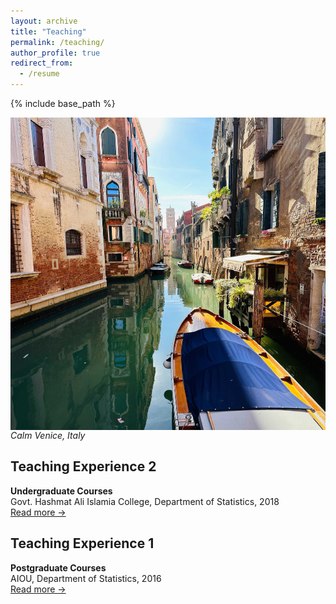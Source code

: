 ```yaml
---
layout: archive
title: "Teaching"
permalink: /teaching/
author_profile: true
redirect_from:
  - /resume
---
```

{% include base_path %}
<!-- Memory picture -->
<div style="display:inline-block; text-align:left; line-height:1;">
  <img src="/images/venice1.jpg" alt="My memory at Venice" style="height:500px; width:1100px;">
   <em>Calm Venice, Italy</em>
</div>


## Teaching Experience 2
**Undergraduate Courses**  
Govt. Hashmat Ali Islamia College, Department of Statistics, 2018  
[Read more →](/teaching/2018-spring-teaching-1)

## Teaching Experience 1
**Postgraduate Courses**  
AIOU, Department of Statistics, 2016  
[Read more →](/teaching/2016-spring-teaching-1)
